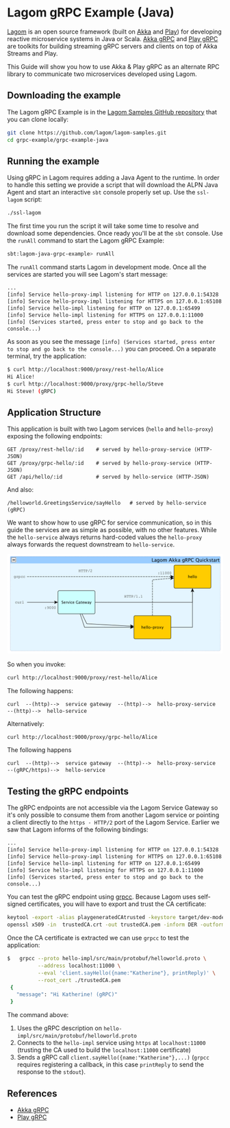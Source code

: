 # Lagom gRPC Example (Java)

[Lagom](https://www.lagomframework.com/) is an open source framework (built on [Akka](https://akka.io/) and [Play](https://www.playframework.com/)) for developing reactive microservice systems in Java or Scala.
[Akka gRPC](https://developer.lightbend.com/docs/akka-grpc/current/overview.html) and [Play gRPC](https://developer.lightbend.com/docs/play-grpc/current/) are toolkits for building streaming gRPC servers and clients on top of Akka Streams and Play.

This Guide will show you how to use Akka & Play gRPC as an alternate RPC library to communicate two microservices developed using Lagom.

## Downloading the example

The Lagom gRPC Example is in the [Lagom Samples GitHub repository](https://github.com/lagom/lagom-samples) that you can clone locally:

```bash
git clone https://github.com/lagom/lagom-samples.git
cd grpc-example/grpc-example-java
```

## Running the example

Using gRPC in Lagom requires adding a Java Agent to the runtime. In order to handle this setting we provide a script that will
download the ALPN Java Agent and start an interactive `sbt` console properly set up. Use the `ssl-lagom`
script:

```bash
./ssl-lagom
```

The first time you run the script it will take some time to resolve and download some dependencies. Once
ready you'll be at the `sbt` console. Use the `runAll` command to start the Lagom gRPC Example:

```bash
sbt:lagom-java-grpc-example> runAll
```

The `runAll` command starts Lagom in development mode. Once all the services are started you will see Lagom's start message:

```
...
[info] Service hello-proxy-impl listening for HTTP on 127.0.0.1:54328
[info] Service hello-proxy-impl listening for HTTPS on 127.0.0.1:65108
[info] Service hello-impl listening for HTTP on 127.0.0.1:65499
[info] Service hello-impl listening for HTTPS on 127.0.0.1:11000
[info] (Services started, press enter to stop and go back to the console...)
```

As soon as you see the message `[info] (Services started, press enter to stop and go back to the console...)` you
can proceed. On a separate terminal, try the application:

```bash
$ curl http://localhost:9000/proxy/rest-hello/Alice
Hi Alice!
$ curl http://localhost:9000/proxy/grpc-hello/Steve
Hi Steve! (gRPC)
```

## Application Structure

This application is built with two Lagom services (`hello` and `hello-proxy`) exposing the following endpoints:

```
GET /proxy/rest-hello/:id    # served by hello-proxy-service (HTTP-JSON)
GET /proxy/grpc-hello/:id    # served by hello-proxy-service (HTTP-JSON)
GET /api/hello/:id           # served by hello-service (HTTP-JSON)
```

And also:

```
/helloworld.GreetingsService/sayHello   # served by hello-service (gRPC)
```

We want to show how to use gRPC for service communication, so in this guide the services are
as simple as possible, with no other features. While the `hello-service` always returns hard-coded
values the `hello-proxy` always forwards the request downstream to `hello-service`.

![Application Structure](./application-structure.png)

So when you invoke:

```bash
curl http://localhost:9000/proxy/rest-hello/Alice
```

The following happens:

```
curl  --(http)-->  service gateway  --(http)-->  hello-proxy-service  --(http)-->  hello-service
```

Alternatively:

```bash
curl http://localhost:9000/proxy/grpc-hello/Alice
```

The following happens

```
curl  --(http)-->  service gateway  --(http)-->  hello-proxy-service  --(gRPC/https)-->  hello-service
```

## Testing the gRPC endpoints

The gRPC endpoints are not accessible via the Lagom Service Gateway so it's only possible to consume them from
another Lagom service or pointing a client directly to the `https - HTTP/2` port of the Lagom Service. Earlier we
saw that Lagom informs of the following bindings:

```
...
[info] Service hello-proxy-impl listening for HTTP on 127.0.0.1:54328
[info] Service hello-proxy-impl listening for HTTPS on 127.0.0.1:65108
[info] Service hello-impl listening for HTTP on 127.0.0.1:65499
[info] Service hello-impl listening for HTTPS on 127.0.0.1:11000
[info] (Services started, press enter to stop and go back to the console...)
```

You can test the gRPC endpoint using [grpcc](https://github.com/njpatel/grpcc). Because Lagom uses self-signed
certificates, you will have to export and trust the CA certificate:

```bash
keytool -export -alias playgeneratedCAtrusted -keystore target/dev-mode/generated.keystore  -storepass "" -file trustedCA.crt
openssl x509 -in  trustedCA.crt -out trustedCA.pem -inform DER -outform PEM
```

Once the CA certificate is extracted we can use `grpcc` to test the application:

```bash
$   grpcc --proto hello-impl/src/main/protobuf/helloworld.proto \
          --address localhost:11000 \
          --eval 'client.sayHello({name:"Katherine"}, printReply)' \
          --root_cert ./trustedCA.pem
 {
   "message": "Hi Katherine! (gRPC)"
 }
```

The command above:

1. Uses the gRPC description on `hello-impl/src/main/protobuf/helloworld.proto`
2. Connects to the `hello-impl` service using `https` at `localhost:11000` (trusting the CA used to build the `localhost:11000` certificate)
3. Sends a gRPC call `client.sayHello({name:"Katherine"},...)` (`grpcc` requires registering a callback, in this case `printReply` to send the response to the `stdout`).

## References

- [Akka gRPC](https://developer.lightbend.com/docs/akka-grpc/current/)
- [Play gRPC](https://developer.lightbend.com/docs/play-grpc/current/)
